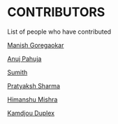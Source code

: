 CONTRIBUTORS
============

List of people who have contributed

[Manish Goregaokar](https://github.com/Manishearth)

[Anuj Pahuja](https://github.com/alasin)

[Sumith](https://github.com/Sumith1896)

[Pratyaksh Sharma](https://github.com/pratyakshs)

[Himanshu Mishra](https://github.com/OrkoHunter)

[Kamdjou Duplex](https://github.com/kamdjouduplex)
